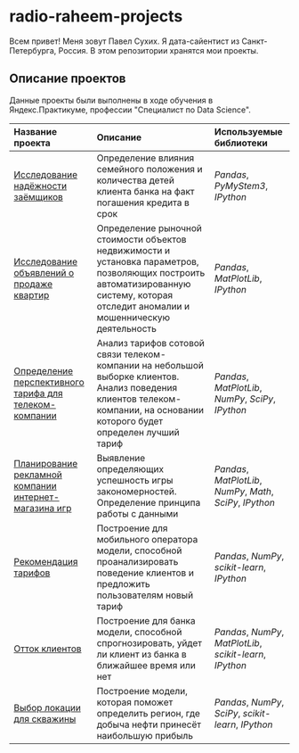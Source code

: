 # radio-raheem-projects

Всем привет! Меня зовут Павел Сухих. Я дата-сайентист из Санкт-Петербурга, Россия. В этом репозитории хранятся мои проекты.

## Описание проектов

Данные проекты были выполнены в ходе обучения в Яндекс.Практикуме, профессии "Специалист по Data Science".

| Название проекта | Описание | Используемые библиотеки | 
| :---------------------- | :---------------------- | :---------------------- |
| [Исследование надёжности заёмщиков](borrow_reliability_research) | Определение влияния семейного положения и количества детей клиента банка на факт погашения кредита в срок| *Pandas*, *PyMyStem3*, *IPython* |
| [Исследование объявлений о продаже квартир](appartment_sales_ads_research) | Определение рыночной стоимости объектов недвижимости и установка параметров, позволяющих построить автоматизированную систему, которая отследит аномалии и мошенническую деятельность| *Pandas*, *MatPlotLib*, *IPython* |
| [Определение перспективного тарифа для телеком-компании](perspective_plan_telecom_company) | Анализ тарифов сотовой связи телеком-компании на небольшой выборке клиентов. Анализ поведения клиентов телеком-компании, на основании которого будет определен лучший тариф| *Pandas*, *MatPlotLib*, *NumPy*, *SciPy*, *IPython* |
| [Планирование рекламной компании интернет-магазина игр](advertising_campaign_planning) | Выявление определяющих успешность игры закономерностей. Определение принципа работы с данными| *Pandas*, *MatPlotLib*, *NumPy*, *Math*, *SciPy*, *IPython* |
| [Рекомендация тарифов](plan_recommendation) | Построение для мобильного оператора модели, способной проанализировать поведение клиентов и предложить пользователям новый тариф| *Pandas*, *NumPy*, *scikit-learn*, *IPython* |
| [Отток клиентов](clients_churn) | Построение для банка модели, способной спрогнозировать, уйдет ли клиент из банка в ближайшее время или нет| *Pandas*, *NumPy*, *MatPlotLib*, *scikit-learn*, *IPython* |
| [Выбор локации для скважины](choosing_location_for_a_well) | Построение модели, которая поможет определить регион, где добыча нефти принесёт наибольшую прибыль| *Pandas*, *NumPy*, *SciPy*, *scikit-learn*, *IPython* |
